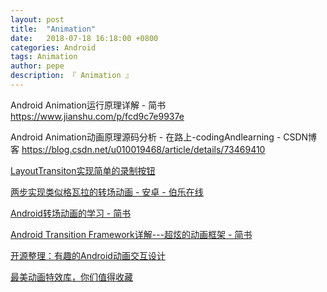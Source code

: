 ```yaml
---
layout: post
title:  "Animation"
date:   2018-07-18 16:18:00 +0800
categories: Android
tags: Animation
author: pepe
description: 『 Animation 』
---
```


Android Animation运行原理详解 - 简书
https://www.jianshu.com/p/fcd9c7e9937e

Android Animation动画原理源码分析 - 在路上-codingAndlearning - CSDN博客
https://blog.csdn.net/u010019468/article/details/73469410

[LayoutTransiton实现简单的录制按钮](https://mp.weixin.qq.com/s/qE2szJOCWansrDnWy3nefQ)

[两步实现类似格瓦拉的转场动画 - 安卓 - 伯乐在线](http://android.jobbole.com/85120/)

[Android转场动画的学习 - 简书](https://www.jianshu.com/p/e63090e06c3e)

[Android Transition Framework详解---超炫的动画框架 - 简书](https://www.jianshu.com/p/e497123652b5?utm_source=gank.io&utm_medium=email)

[开源整理：有趣的Android动画交互设计](https://mp.weixin.qq.com/s/zjOWVVwZiDDrn9pwdgRXMw)

[最美动画特效库，你们值得收藏](https://mp.weixin.qq.com/s/W4zW2ovxa_a8bVcXVoaCNg)



